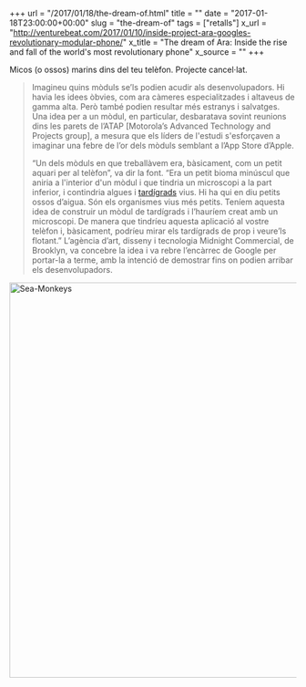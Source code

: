 +++
url = "/2017/01/18/the-dream-of.html"
title = ""
date = "2017-01-18T23:00:00+00:00"
slug = "the-dream-of"
tags = ["retalls"]
x_url = "http://venturebeat.com/2017/01/10/inside-project-ara-googles-revolutionary-modular-phone/"
x_title = "The dream of Ara: Inside the rise and fall of the world's most revolutionary phone"
x_source = ""
+++


Micos (o ossos) marins dins del teu telèfon. Projecte cancel·lat.

> Imagineu quins mòduls se’ls podien acudir als desenvolupadors. Hi havia les idees òbvies, com ara càmeres especialitzades i altaveus de gamma alta. Però també podien resultar més estranys i salvatges. Una idea per a un mòdul, en particular, desbaratava sovint reunions dins les parets de l’ATAP [Motorola’s Advanced Technology and Projects group], a mesura que els líders de l'estudi s'esforçaven a imaginar una febre de l’or dels mòduls semblant a l’App Store d’Apple.
> 
> “Un dels mòduls en que treballàvem era, bàsicament, com un petit aquari per al telèfon”, va dir la font. “Era un petit bioma minúscul que aniria a l'interior d'un mòdul i que tindria un microscopi a la part inferior, i contindria algues i [tardígrads](https://ca.wikipedia.org/wiki/Tard%C3%ADgrads) vius. Hi ha qui en diu petits ossos d’aigua. Són els organismes vius més petits. Teníem aquesta idea de construir un mòdul de tardígrads i l’hauríem creat amb un microscopi. De manera que tindríeu aquesta aplicació al vostre telèfon i, bàsicament, podríeu mirar els tardígrads de prop i veure’ls flotant.” L’agència d’art, disseny i tecnologia Midnight Commercial, de Brooklyn, va concebre la idea i va rebre l’encàrrec de Google per portar-la a terme, amb la intenció de demostrar fins on podien arribar els desenvolupadors.

<a data-flickr-embed="true" href="https://www.flickr.com/photos/bigdogyvr/4098048477" title="Sea-Monkeys"><img src="/uploads/2019/460eadb255.jpg" width="900" height="693" alt="Sea-Monkeys"></a><script async="" src="//embedr.flickr.com/assets/client-code.js" charset="utf-8"></script>
